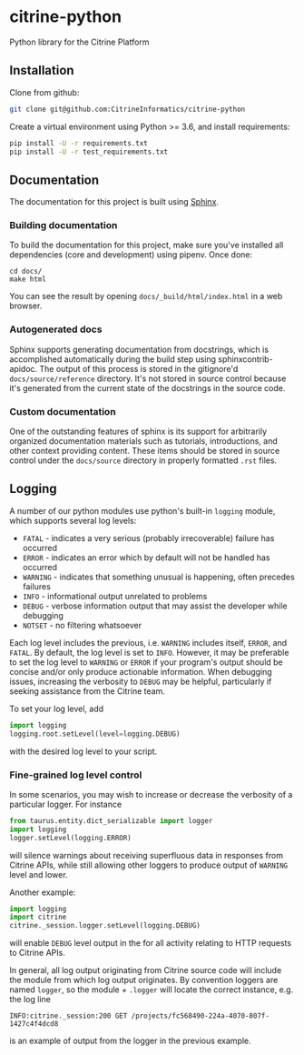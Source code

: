 # citrine-python
Python library for the Citrine Platform

## Installation
Clone from github:
```bash
git clone git@github.com:CitrineInformatics/citrine-python
```

Create a virtual environment using Python >= 3.6, and install requirements:
```bash
pip install -U -r requirements.txt
pip install -U -r test_requirements.txt
```

## Documentation

The documentation for this project is built using [Sphinx](http://www.sphinx-doc.org/en/master/).

### Building documentation

To build the documentation for this project, make sure you've installed all dependencies (core
and development) using pipenv. Once done:

```
cd docs/
make html
```

You can see the result by opening `docs/_build/html/index.html` in a web browser.

### Autogenerated docs

Sphinx supports generating documentation from docstrings, which is accomplished automatically
during the build step using sphinxcontrib-apidoc. The output of this process is stored in the gitignore'd
`docs/source/reference` directory. It's not stored in source control because it's generated from
the current state of the docstrings in the source code.

### Custom documentation

One of the outstanding features of sphinx is its support for arbitrarily organized documentation
materials such as tutorials, introductions, and other context providing content. These items should
be stored in source control under the `docs/source` directory in properly formatted `.rst` files.

## Logging

A number of our python modules use python's built-in `logging` module, which supports several log
levels:

* `FATAL` - indicates a very serious (probably irrecoverable) failure has occurred
* `ERROR` - indicates an error which by default will not be handled has occurred
* `WARNING` - indicates that something unusual is happening, often precedes failures
* `INFO` - informational output unrelated to problems
* `DEBUG` - verbose information output that may assist the developer while debugging
* `NOTSET` - no filtering whatsoever

Each log level includes the previous, i.e. `WARNING` includes itself, `ERROR`, and `FATAL`. By
default, the log level is set to `INFO`. However, it may be preferable to set the log level to
`WARNING` or `ERROR` if your program's output should be concise and/or only produce actionable
information. When debugging issues, increasing the verbosity to `DEBUG` may be helpful,
particularly if seeking assistance from the Citrine team.

To set your log level, add
```python
import logging
logging.root.setLevel(level=logging.DEBUG)
```
with the desired log level to your script.

### Fine-grained log level control

In some scenarios, you may wish to increase or decrease the verbosity of a particular logger. For
instance

```python
from taurus.entity.dict_serializable import logger
import logging
logger.setLevel(logging.ERROR)
```
will silence warnings about receiving superfluous data in responses from Citrine APIs, while still
allowing other loggers to produce output of `WARNING` level and lower.

Another example:
```python
import logging
import citrine
citrine._session.logger.setLevel(logging.DEBUG)
```
will enable `DEBUG` level output in the for all activity relating to HTTP requests to Citrine APIs.

In general, all log output originating from Citrine source code will include the module from which
log output originates. By convention loggers are named `logger`, so the module + `.logger` will
locate the correct instance, e.g. the log line

```
INFO:citrine._session:200 GET /projects/fc568490-224a-4070-807f-1427c4f4dcd8
```
is an example of output from the logger in the previous example.
